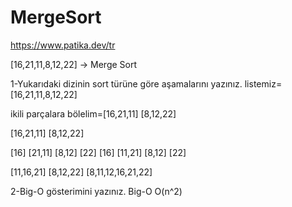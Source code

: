 # MergeSort
https://www.patika.dev/tr

[16,21,11,8,12,22] -> Merge Sort

1-Yukarıdaki dizinin sort türüne göre aşamalarını yazınız.
  listemiz=[16,21,11,8,12,22]
  
  ikili parçalara bölelim=[16,21,11]    [8,12,22]
  
  [16,21,11]            [8,12,22]
  
 [16] [21,11]           [8,12] [22]
[16]  [11,21]            [8,12]  [22]

[11,16,21]                [8,12,22]
          [8,11,12,16,21,22]

2-Big-O gösterimini yazınız.
Big-O O(n^2)
